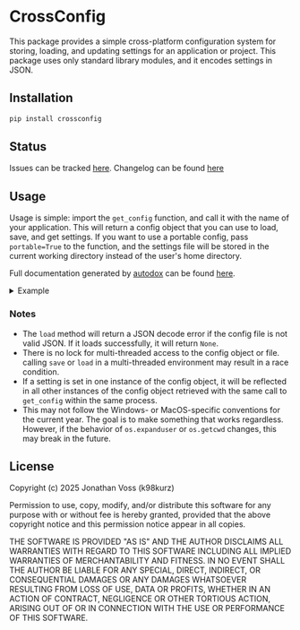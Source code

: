 # CrossConfig

This package provides a simple cross-platform configuration system for storing,
loading, and updating settings for an application or project. This package uses
only standard library modules, and it encodes settings in JSON.

## Installation

```bash
pip install crossconfig
```

## Status

Issues can be tracked [here](https://github.com/k98kurz/crossconfig/issues).
Changelog can be found
[here](https://github.com/k98kurz/crossconfig/blob/master/changelog.md)

## Usage

Usage is simple: import the `get_config` function, and call it with the name of
your application. This will return a config object that you can use to load,
save, and get settings. If you want to use a portable config, pass
`portable=True` to the function, and the settings file will be stored in the
current working directory instead of the user's home directory.

Full documentation generated by [autodox](https://pypi.org/project/autodox) can
be found [here](https://github.com/k98kurz/crossconfig/blob/master/docs.md).

<details>
<summary>Example</summary>

```python
from crossconfig import get_config

# choose whether to load the config for the current user or a portable config
portable = True

# load the config
config = get_config("my_app_name", portable=portable)
config.load()

# get a path for a subdirectory
subdir_path = config.path("subdir")

# set a setting
config.set("my_setting", "my_value")

# save and reload the config
config.save()
config = get_config("my_app_name", portable=portable)
config.load()

# get a setting
assert config.get("my_setting") == "my_value"

# unset a setting
config.unset("my_setting")

# save the config
config.save()
```
</details>

### Notes

- The `load` method will return a JSON decode error if the config file is not
  valid JSON. If it loads successfully, it will return `None`.
- There is no lock for multi-threaded access to the config object or file.
  calling `save` or `load` in a multi-threaded environment may result in a race
  condition.
- If a setting is set in one instance of the config object, it will be
  reflected in all other instances of the config object retrieved with the same
  call to `get_config` within the same process.
- This may not follow the Windows- or MacOS-specific conventions for the current
  year. The goal is to make something that works regardless. However, if the
  behavior of `os.expanduser` or `os.getcwd` changes, this may break in the
  future.

## License

Copyright (c) 2025 Jonathan Voss (k98kurz)

Permission to use, copy, modify, and/or distribute this software
for any purpose with or without fee is hereby granted, provided
that the above copyright notice and this permission notice appear in
all copies.

THE SOFTWARE IS PROVIDED "AS IS" AND THE AUTHOR DISCLAIMS ALL
WARRANTIES WITH REGARD TO THIS SOFTWARE INCLUDING ALL IMPLIED
WARRANTIES OF MERCHANTABILITY AND FITNESS. IN NO EVENT SHALL THE
AUTHOR BE LIABLE FOR ANY SPECIAL, DIRECT, INDIRECT, OR
CONSEQUENTIAL DAMAGES OR ANY DAMAGES WHATSOEVER RESULTING FROM LOSS
OF USE, DATA OR PROFITS, WHETHER IN AN ACTION OF CONTRACT,
NEGLIGENCE OR OTHER TORTIOUS ACTION, ARISING OUT OF OR IN
CONNECTION WITH THE USE OR PERFORMANCE OF THIS SOFTWARE.
